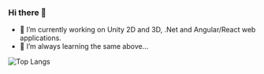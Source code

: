 ### Hi there 👋

- 🔭 I’m currently working on Unity 2D and 3D, .Net and Angular/React web applications. 
- 🌱 I’m always learning the same above...

![Top Langs](https://github-readme-stats.vercel.app/api/top-langs/?username=rafaelmmedeiros&layout=compact&langs_count=6&hide=ShaderLab)

<!--
**rafaelmmedeiros/rafaelmmedeiros** is a ✨ _special_ ✨ repository because its `README.md` (this file) appears on your GitHub profile.

Here are some ideas to get you started:

- 🔭 I’m currently working on ..
- 🌱 I’m currently learning ...
- 👯 I’m looking to collaborate on ...
- 🤔 I’m looking for help with ...
- 💬 Ask me about ...
- 📫 How to reach me: ...
- 😄 Pronouns: ...
- ⚡ Fun fact: ...
-->
